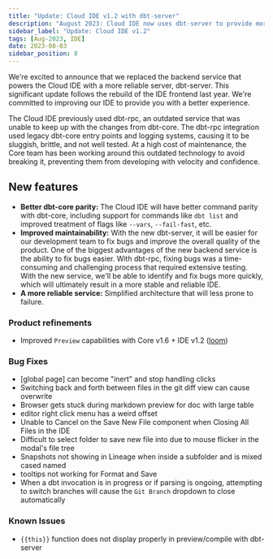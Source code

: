 ```yaml
---
title: "Update: Cloud IDE v1.2 with dbt-server"
description: "August 2023: Cloud IDE now uses dbt-server to provide more reliable service and dbt Core feature parity, including support for commands like `dbt list`."
sidebar_label: "Update: Cloud IDE v1.2"
tags: [Aug-2023, IDE]
date: 2023-08-03
sidebar_position: 8
---
```


We're excited to announce that we replaced the backend service that powers the Cloud IDE with a more reliable server, dbt-server. This significant update follows the rebuild of the IDE frontend last year. We're committed to improving our IDE to provide you with a better experience.

The Cloud IDE previously used dbt-rpc, an outdated service that was unable to keep up with the changes from dbt-core. The dbt-rpc integration used legacy dbt-core entry points and logging systems, causing it to be sluggish, brittle, and not well tested. At a high cost of maintenance, the Core team has been working around this outdated technology to avoid breaking it, preventing them from developing with velocity and confidence.

## New features

- **Better dbt-core parity:** The Cloud IDE will have better command parity with dbt-core, including support for commands like `dbt list` and improved treatment of flags like `--vars`, `--fail-fast`, etc. 
- **Improved maintainability:** With the new dbt-server, it will be easier for our development team to fix bugs and improve the overall quality of the product. One of the biggest advantages of the new backend service is the ability to fix bugs easier. With dbt-rpc, fixing bugs was a time-consuming and challenging process that required extensive testing. With the new service, we'll be able to identify and fix bugs more quickly, which will ultimately result in a more stable and reliable IDE.
- **A more reliable service:** Simplified architecture that will less prone to failure.

### Product refinements

- Improved `Preview` capabilities with Core v1.6 + IDE v1.2 ([loom](https://www.loom.com/share/12838feb77bf463c8585fc1fc6aa161b))


### Bug Fixes

- [global page] can become "inert" and stop handling clicks
- Switching back and forth between files in the git diff view can cause overwrite
- Browser gets stuck during markdown preview for doc with large table
- editor right click menu has a weird offset
- Unable to Cancel on the Save New File component when Closing All Files in the IDE
- Difficult to select folder to save new file into due to mouse flicker in the modal's file tree
- Snapshots not showing in Lineage when inside a subfolder and is mixed cased named
- tooltips not working for Format and Save
- When a dbt invocation is in progress or if parsing is ongoing, attempting to switch branches will cause the `Git Branch` dropdown to close automatically

### Known Issues

- `{{this}}` function does not display properly in preview/compile with dbt-server
